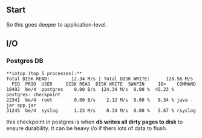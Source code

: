 ## Start
So this goes deeper to application-level.

## I/O
### Postgres DB
```
**iotop (top 5 processes):**
Total DISK READ:        12.34 M/s | Total DISK WRITE:      128.56 M/s
  PID  PRIO  USER     DISK READ  DISK WRITE  SWAPIN     IO>    COMMAND
18492  be/4  postgres    0.00 B/s  124.34 M/s  0.00 %  45.23 % postgres: checkpoint
22341  be/4  root        0.00 B/s    2.12 M/s  0.00 %   8.34 % java -jar app.jar
31245  be/4  syslog      1.23 M/s    0.34 M/s  0.00 %   5.67 % rsyslog
```

this checkpoint in postgres is when **db writes all dirty pages to disk** to ensure durability. It can be heavy i/o if thers lots of data
to flush.
